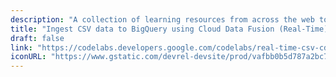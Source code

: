 ```yaml
---
description: "A collection of learning resources from across the web to help you skill up while at home"
title: "Ingest CSV data to BigQuery using Cloud Data Fusion (Real-Time)"
draft: false
link: "https://codelabs.developers.google.com/codelabs/real-time-csv-cdf-bq/index.html?index=..%2F..index#0"
iconURL: "https://www.gstatic.com/devrel-devsite/prod/vafbb0b5d787a2bc7a3bcbfb9dfdb3baefdd01831979d5302dd65271466576cda/cloud/images/cloud-logo.svg?dcb_=0.06609720061385493"
---
```

